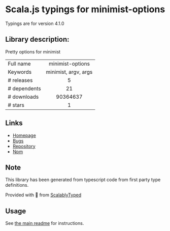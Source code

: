 
# Scala.js typings for minimist-options

Typings are for version 4.1.0

## Library description:
Pretty options for minimist

|                    |                 |
| ------------------ | :-------------: |
| Full name          | minimist-options |
| Keywords           | minimist, argv, args |
| # releases         | 5 |
| # dependents       | 21 |
| # downloads        | 90364637 |
| # stars            | 1 |

## Links
- [Homepage](https://github.com/vadimdemedes/minimist-options#readme)
- [Bugs](https://github.com/vadimdemedes/minimist-options/issues)
- [Repository](https://github.com/vadimdemedes/minimist-options)
- [Npm](https://www.npmjs.com/package/minimist-options)
    


## Note
This library has been generated from typescript code from first party type definitions.

Provided with :purple_heart: from [ScalablyTyped](https://github.com/oyvindberg/ScalablyTyped)

## Usage
See [the main readme](../../readme.md) for instructions.


